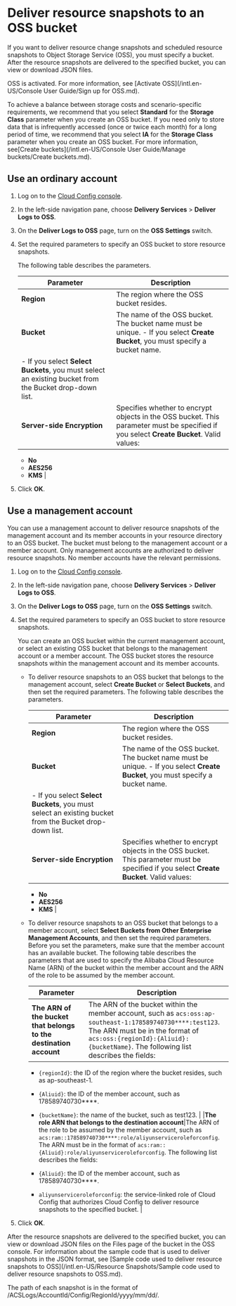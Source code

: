 # Deliver resource snapshots to an OSS bucket

If you want to deliver resource change snapshots and scheduled resource snapshots to Object Storage Service \(OSS\), you must specify a bucket. After the resource snapshots are delivered to the specified bucket, you can view or download JSON files.

OSS is activated. For more information, see [Activate OSS](/intl.en-US/Console User Guide/Sign up for OSS.md).

To achieve a balance between storage costs and scenario-specific requirements, we recommend that you select **Standard** for the **Storage Class** parameter when you create an OSS bucket. If you need only to store data that is infrequently accessed \(once or twice each month\) for a long period of time, we recommend that you select **IA** for the **Storage Class** parameter when you create an OSS bucket. For more information, see[Create buckets](/intl.en-US/Console User Guide/Manage buckets/Create buckets.md).

## Use an ordinary account

1.  Log on to the [Cloud Config console](https://config.console.aliyun.com).

2.  In the left-side navigation pane, choose **Delivery Services** \> **Deliver Logs to OSS**.

3.  On the **Deliver Logs to OSS** page, turn on the **OSS Settings** switch.

4.  Set the required parameters to specify an OSS bucket to store resource snapshots.

    The following table describes the parameters.

    |Parameter|Description|
    |---------|-----------|
    |**Region**|The region where the OSS bucket resides.|
    |**Bucket**|The name of the OSS bucket. The bucket name must be unique.     -   If you select **Create Bucket**, you must specify a bucket name.
    -   If you select **Select Buckets**, you must select an existing bucket from the Bucket drop-down list. |
    |**Server-side Encryption**|Specifies whether to encrypt objects in the OSS bucket. This parameter must be specified if you select **Create Bucket**. Valid values:

    -   **No**
    -   **AES256**
    -   **KMS** |

5.  Click **OK**.


## Use a management account

You can use a management account to deliver resource snapshots of the management account and its member accounts in your resource directory to an OSS bucket. The bucket must belong to the management account or a member account. Only management accounts are authorized to deliver resource snapshots. No member accounts have the relevant permissions.

1.  Log on to the [Cloud Config console](https://config.console.aliyun.com).

2.  In the left-side navigation pane, choose **Delivery Services** \> **Deliver Logs to OSS**.

3.  On the **Deliver Logs to OSS** page, turn on the **OSS Settings** switch.

4.  Set the required parameters to specify an OSS bucket to store resource snapshots.

    You can create an OSS bucket within the current management account, or select an existing OSS bucket that belongs to the management account or a member account. The OSS bucket stores the resource snapshots within the management account and its member accounts.

    -   To deliver resource snapshots to an OSS bucket that belongs to the management account, select **Create Bucket** or **Select Buckets**, and then set the required parameters. The following table describes the parameters.

        |Parameter|Description|
        |---------|-----------|
        |**Region**|The region where the OSS bucket resides.|
        |**Bucket**|The name of the OSS bucket. The bucket name must be unique.         -   If you select **Create Bucket**, you must specify a bucket name.
        -   If you select **Select Buckets**, you must select an existing bucket from the Bucket drop-down list. |
        |**Server-side Encryption**|Specifies whether to encrypt objects in the OSS bucket. This parameter must be specified if you select **Create Bucket**. Valid values:

        -   **No**
        -   **AES256**
        -   **KMS** |

    -   To deliver resource snapshots to an OSS bucket that belongs to a member account, select **Select Buckets from Other Enterprise Management Accounts**, and then set the required parameters. Before you set the parameters, make sure that the member account has an available bucket. The following table describes the parameters that are used to specify the Alibaba Cloud Resource Name \(ARN\) of the bucket within the member account and the ARN of the role to be assumed by the member account.

        |Parameter|Description|
        |---------|-----------|
        |**The ARN of the bucket that belongs to the destination account**|The ARN of the bucket within the member account, such as `acs:oss:ap-southeast-1:178589740730****:test123`. The ARN must be in the format of `acs:oss:{regionId}:{Aliuid}:{bucketName}`. The following list describes the fields:

        -   `{regionId}`: the ID of the region where the bucket resides, such as ap-southeast-1.
        -   `{Aliuid}`: the ID of the member account, such as 178589740730\*\*\*\*.
        -   `{bucketName}`: the name of the bucket, such as test123. |
        |**The role ARN that belongs to the destination account**|The ARN of the role to be assumed by the member account, such as `acs:ram::178589740730****:role/aliyunserviceroleforconfig`. The ARN must be in the format of `acs:ram::{Aliuid}:role/aliyunserviceroleforconfig`. The following list describes the fields:

        -   `{Aliuid}`: the ID of the member account, such as 178589740730\*\*\*\*.
        -   `aliyunserviceroleforconfig`: the service-linked role of Cloud Config that authorizes Cloud Config to deliver resource snapshots to the specified bucket. |

5.  Click **OK**.


After the resource snapshots are delivered to the specified bucket, you can view or download JSON files on the Files page of the bucket in the OSS console. For information about the sample code that is used to deliver snapshots in the JSON format, see [Sample code used to deliver resource snapshots to OSS](/intl.en-US/Resource Snapshots/Sample code used to deliver resource snapshots to OSS.md).

The path of each snapshot is in the format of /ACSLogs/AccountId/Config/RegionId/yyyy/mm/dd/.

